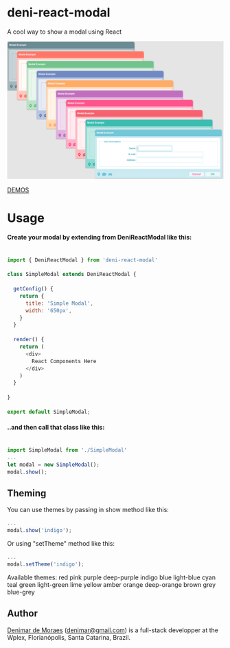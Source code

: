 # deni-react-modal
A cool way to show a modal using React

![alt text](https://raw.githubusercontent.com/denimar/deni-react-modal/master/deni-react-modal.png)

[DEMOS](https://denimar.github.io/deni-react-modal/)


# Usage

#### Create your modal by extending from DeniReactModal like this:
```javascript

import { DeniReactModal } from 'deni-react-modal'

class SimpleModal extends DeniReactModal {

  getConfig() {
    return {
      title: 'Simple Modal',
      width: '650px',
    }
  }

  render() {
    return (
      <div>
        React Components Here
      </div>
    )
  }

}

export default SimpleModal;

```

#### ..and then call that class like this:

```javascript

import SimpleModal from './SimpleModal'
...
let modal = new SimpleModal();
modal.show();

```

## Theming

You can use themes by passing in show method like this: 
```javascript
...
modal.show('indigo');
```

Or using "setTheme" method like this: 
```javascript
...
modal.setTheme('indigo');
```

Available themes: 
red
pink
purple
deep-purple
indigo
blue
light-blue
cyan
teal
green
light-green
lime
yellow
amber
orange
deep-orange
brown
grey
blue-grey

## Author

[Denimar de Moraes](http://github.com/denimar) (denimar@gmail.com) is a full-stack developper at the Wplex, Florianópolis, Santa Catarina, Brazil.
